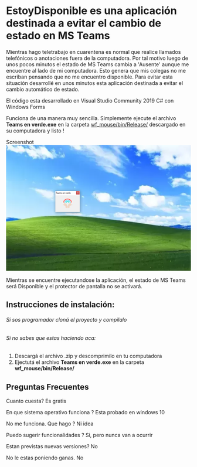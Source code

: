 # EstoyDisponible es una aplicación destinada a evitar el cambio de estado en MS Teams

Mientras hago teletrabajo en cuarentena es normal que realice llamados telefónicos o anotaciones fuera de la computadora. Por tal motivo luego de unos pocos minutos el estado de MS Teams cambia a 'Ausente' aunque me encuentre al lado de mi computadora. Esto genera que mis colegas no me escriban pensando que no me encuentro disponible.
Para evitar esta situación desarrollé en unos minutos esta aplicación destinada a evitar el cambio automático de estado.

El código esta desarrollado en Visual Studio Community 2019 C# con Windows Forms

Funciona de una manera muy sencilla. Simplemente ejecute el archivo **Teams en verde.exe** en la carpeta [wf_mouse/bin/Release/](https://github.com/leonelcra/EstoyDisponible/tree/master/WF_mouse/bin/Release) descargado en su computadora y listo !

Screenshot
![Interface gráfica de la aplicación](EstoyDisponibleScreenshot.png)

Mientras se encuentre ejecutandose la aplicación, el estado de MS Teams será Disponible y el protector de pantalla no se activará.

## Instrucciones de instalación:
###### Si sos programador cloná el proyecto y compilalo

###### Si no sabes que estas haciendo aca:
1. Descargá el archivo .zip y descomprimilo en tu computadora
2. Ejectutá el archivo **Teams en verde.exe** en la carpeta __wf_mouse/bin/Release/__

## Preguntas Frecuentes
Cuanto cuesta? Es gratis

En que sistema operativo funciona ? Esta probado en windows 10

No me funciona. Que hago ? Ni idea

Puedo sugerir funcionalidades ? Si, pero nunca van a ocurrir

Estan previstas nuevas versiones? No

No le estas poniendo ganas. No
